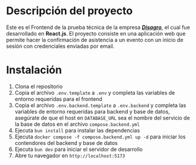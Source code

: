 # Descripción del proyecto

Este es el Frontend de la prueba técnica de la empresa [**_Disagro_**](https://www.disagro.com.gt/), el cual fue desarrollado en **React.js**. El proyecto consiste en una aplicación web que permite hacer la confirmación de asistencia a un evento con un inicio de sesión con credenciales enviadas por email.

# Instalación

1. Clona el repositorio
2. Copia el archivo `.env.template` a `.env` y completa las variables de entorno requeridas para el frontend
3. Copia el archivo `.env.backend.template` a `.env.backend` y completa las variables de entorno requeridas para backend y base de datos, asegúrate de que el host en `DATABASE_URL` sea el nombre del servicio de la base de datos en el archivo `compose.backend.yml`
4. Ejecuta `bun install` para instalar las dependencias
5. Ejecuta `docker compose -f compose.backend.yml up -d` para iniciar los contendores del backend y base de datos
6. Ejecuta `bun dev` para iniciar el servidor de desarrollo
7. Abre tu navegador en `http://localhost:5173`
